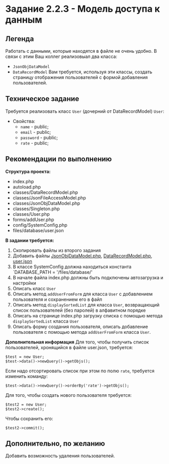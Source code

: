 # Задание 2.2.3 - Модель доступа к данным

## Легенда
Работать с данными, которые находятся в файле не очень удобно. В связи с этим Ваш коллег реализовыал два класса:
- `JsonObjDataModel`
- `DataRecordModel`
Вам требуется, используя эти классы, создать страницу отображения пользователей с формой добавления пользователей.

## Техническое задание
Требуется реализовать класс `User` (дочерний от DataRecordModel)
`User`:
-  Свойства:
   - `name` - public;
   - `email` - public;
   - `password` - public;
   - `rate` - public;

## Рекомендации по выполнению
**Cтруктура проекта:** 
- index.php
- autoload.php
- classes/DataRecordModel.php
- classes/JsonFileAccessModel.php
- classes/JsonObjDataModel.php
- classes/Singleton.php
- classes/User.php
- forms/addUser.php
- config/SystemConfig.php
- files/database/user.json

**В задании требуется:**
1. Скопировать файлы из второго задания
2. Добавить файлы [JsonObjDataModel.php](./source/JsonObjDataModel.php), [DataRecordModel.php](./source/DataRecordModel.php), [user.json](./source/user.json)
3. В классе SystemConfig должна находиться константа `DATABASE_PATH = '/files/database/'
4. В начале файла index.php должны быть подключены автозагрузка и настройки
5. Описать класс `User`
6. Описать метод `addUserFromForm` для класса `User` с добавлением пользователя и сохранением его в файл
7. Описать метод `displaySortedList` для класса `User`, возвращающий список пользователей (без паролей) в алфавитном порядке
8. Описать на странице index.php загрузку списка с помощью метода `displaySortedList` класса `User`
9. Описать форму создания пользователя, описать добавление пользователя с помощью метода `addUserFromForm` класса `User`.

**Дополнительная информация**
Для того, чтобы получить список пользователей, хронящийся в файле user.json, требуется:
```
$test = new User;
$test->data()->newQuery()->getObjs();
```
Если надо отсортировать список при этом по полю `rate`, требуется изменить команду:
```
$test->data()->newQuery()->orderBy('rate')->getObjs();
```
Для того, чтобы создать нового пользователя требуется: 
```
$test2 = new User;
$test2->create();
```
Чтобы сохранить его:
```
$test2->commit();
```

## Дополнительно, по желанию
Добавить возможность удаления пользователей.
